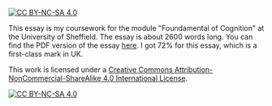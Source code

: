 [![CC BY-NC-SA 4.0][cc-by-nc-sa-shield]][cc-by-nc-sa]

This essay is my coursework for the module "Foundamental of Cognition" at the University of Sheffield. The essay is about 2600 words long. You can find the PDF version of the essay [here](https://github.com/Lingyu-Meng/lesioned-and-neuroiamge/blob/e087315209b3f18395bdbb06a0f79ef54787c846/lesion_imaging.pdf). I got 72% for this essay, which is a first-class mark in UK.

This work is licensed under a
[Creative Commons Attribution-NonCommercial-ShareAlike 4.0 International License][cc-by-nc-sa].

[![CC BY-NC-SA 4.0][cc-by-nc-sa-image]][cc-by-nc-sa]

[cc-by-nc-sa]: http://creativecommons.org/licenses/by-nc-sa/4.0/
[cc-by-nc-sa-image]: https://licensebuttons.net/l/by-nc-sa/4.0/88x31.png
[cc-by-nc-sa-shield]: https://img.shields.io/badge/License-CC%20BY--NC--SA%204.0-lightgrey.svg

